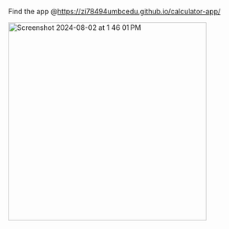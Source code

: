 Find the app @https://zi78494umbcedu.github.io/calculator-app/

<img width="403" alt="Screenshot 2024-08-02 at 1 46 01 PM" src="https://github.com/user-attachments/assets/d7df2e33-7f81-44b5-be4d-2f4fdaf433e0">
